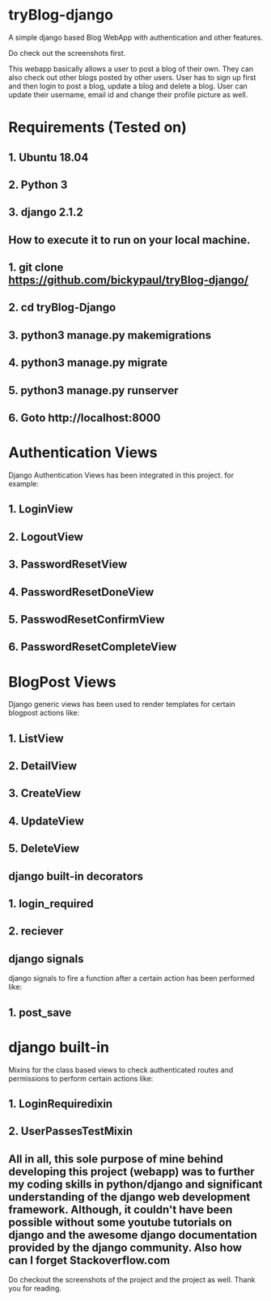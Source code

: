 # tryBlog-django
A simple  django based Blog WebApp with authentication and other features.

Do check out the screenshots first.

This webapp basically allows a user to post a blog of their own. They can also check out other blogs posted by other users.
User has to sign up first and then login to post a blog, update a blog and delete a blog.
User can update their username, email id and change their profile picture as well.

# Requirements (Tested on)
## 1. Ubuntu 18.04
## 2. Python 3
## 3. django 2.1.2

## How to execute it to run on your local machine.
## 1. git clone https://github.com/bickypaul/tryBlog-django/
## 2. cd tryBlog-Django
## 3. python3 manage.py makemigrations
## 4. python3 manage.py migrate
## 5. python3 manage.py runserver
## 6. Goto http://localhost:8000

# Authentication Views
Django Authentication Views has been integrated in this project. for example:
## 1. LoginView
## 2. LogoutView
## 3. PasswordResetView
## 4. PasswordResetDoneView
## 5. PasswodResetConfirmView
## 6. PasswordResetCompleteView

# BlogPost Views
Django generic views has been used to render templates for certain blogpost actions like:
## 1. ListView
## 2. DetailView
## 3. CreateView
## 4. UpdateView
## 5. DeleteView

## django built-in decorators
## 1. login_required
## 2. reciever 

## django signals
django signals to fire a function after a certain action has been performed like:
## 1. post_save

# django built-in 
Mixins for the class based views to check authenticated routes and permissions to perform certain actions like:
## 1. LoginRequiredixin
## 2. UserPassesTestMixin

## All in all, this sole purpose of mine behind developing this project (webapp) was to further my coding skills in python/django and significant understanding of the django web development framework. Although, it couldn't have been possible without some youtube tutorials on django and the awesome django documentation provided by the django community. Also how can I forget Stackoverflow.com 

Do checkout the screenshots of the project and the project as well. Thank you for reading. 

